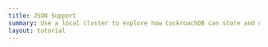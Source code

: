 ```yaml
---
title: JSON Support
summary: Use a local cluster to explore how CockroachDB can store and query unstructured JSONB data.
layout: tutorial
---
```


<div
  data-katacoda-id="cockroachlabs/json-support"
  data-katacoda-color="#222"
  data-katacoda-secondary="#37A806"  
  style="height: 91vh; width: 100%;">
</div>

<script>
  if(window.location.href.indexOf('/demo-json-support-interactive') > 0){
    document.querySelector('#content').style.paddingTop = '62px';
  }
</script>
<script src="//katacoda.com/embed.js"></script>
